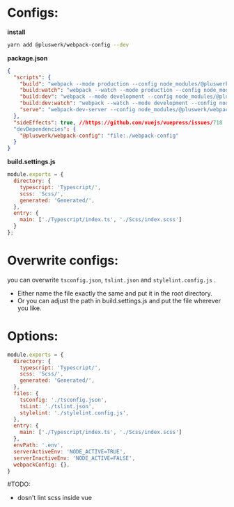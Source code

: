 # Configs:

**install**
````bash
yarn add @pluswerk/webpack-config --dev
````
**package.json**
````json
{
  "scripts": {
    "build": "webpack --mode production --config node_modules/@pluswerk/webpack-config/webpack.config.js --hide-modules",
    "build:watch": "webpack --watch --mode production --config node_modules/@pluswerk/webpack-config/webpack.config.js --hide-modules",
    "build:dev": "webpack --mode development --config node_modules/@pluswerk/webpack-config/webpack.config.js --hide-modules",
    "build:dev:watch": "webpack --watch --mode development --config node_modules/@pluswerk/webpack-config/webpack.config.js --hide-modules",
    "serve": "webpack-dev-server --config node_modules/@pluswerk/webpack-config/webpack.hmr.config.js --mode development --colors --progress --inline --hide-modules"
  },
  "sideEffects": true, //https://github.com/vuejs/vuepress/issues/718
  "devDependencies": {
    "@pluswerk/webpack-config": "file:./webpack-config"
  }
}
````
**build.settings.js**
````js
module.exports = {
  directory: {
    typescript: 'Typescript/',
    scss: 'Scss/',
    generated: 'Generated/',
  },
  entry: {
    main: ['./Typescript/index.ts', './Scss/index.scss']
  }
};
````

# Overwrite configs:
you can overwrite `tsconfig.json`, `tslint.json` and `stylelint.config.js` .
- Either name the file exactly the same and put it in the root directory.
- Or you can adjust the path in build.settings.js and put the file wherever you like.

# Options:
````js
module.exports = {
  directory: {
    typescript: 'Typescript/',
    scss: 'Scss/',
    generated: 'Generated/',
  },
  files: {
    tsConfig: './tsconfig.json',
    tsLint: './tslint.json',
    stylelint: './stylelint.config.js',
  },
  entry: {
    main: ['./Typescript/index.ts', './Scss/index.scss']
  },
  envPath: '.env',
  serverActiveEnv: 'NODE_ACTIVE=TRUE',
  serverInactiveEnv: 'NODE_ACTIVE=FALSE',
  webpackConfig: {},
}
````

#TODO:
- dosn't lint scss inside vue

